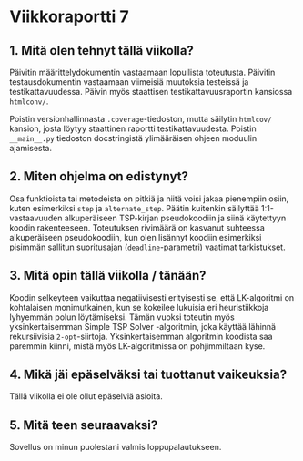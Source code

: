 # Viikkoraportti 7

## 1. Mitä olen tehnyt tällä viikolla?

Päivitin määrittelydokumentin vastaamaan lopullista toteutusta. Päivitin testausdokumentin vastaamaan viimeisiä muutoksia testeissä ja testikattavuudessa. Päivin myös staattisen testikattavuusraportin kansiossa `htmlconv/`. 

Poistin versionhallinnasta `.coverage`-tiedoston, mutta säilytin `htmlcov/` kansion, josta löytyy staattinen raportti testikattavuudesta. Poistin `__main__.py` tiedoston docstringistä ylimääräisen ohjeen moduulin ajamisesta.

## 2. Miten ohjelma on edistynyt?

Osa funktioista tai metodeista on pitkiä ja niitä voisi jakaa pienempiin osiin, kuten esimerkiksi `step` ja `alternate_step`. Päätin kuitenkin säilyttää 1:1-vastaavuuden alkuperäiseen TSP-kirjan pseudokoodiin ja siinä käytettyyn koodin rakenteeseen. Toteutuksen rivimäärä on kasvanut suhteessa alkuperäiseen pseudokoodiin, kun olen lisännyt koodiin esimerkiksi pisimmän sallitun suoritusajan (`deadline`-parametri) vaatimat tarkistukset. 

## 3. Mitä opin tällä viikolla / tänään?

Koodin selkeyteen vaikuttaa negatiivisesti erityisesti se, että LK-algoritmi on kohtalaisen monimutkainen, kun se kokeilee lukuisia eri heuristiikkoja lyhyemmän polun löytämiseksi. Tämän vuoksi toteutin myös yksinkertaisemman Simple TSP Solver -algoritmin, joka käyttää lähinnä rekursiivisia `2-opt`-siirtoja. Yksinkertaisemman algoritmin koodista saa paremmin kiinni, mistä myös LK-algoritmissa on pohjimmiltaan kyse.  

## 4. Mikä jäi epäselväksi tai tuottanut vaikeuksia? 

Tällä viikolla ei ole ollut epäselviä asioita.

## 5. Mitä teen seuraavaksi?

Sovellus on minun puolestani valmis loppupalautukseen. 